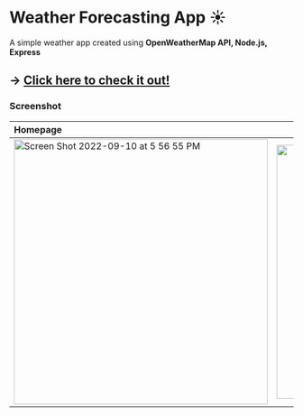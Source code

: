 # Weather Forecasting App ☀️
A simple weather app created using **OpenWeatherMap API, Node.js, Express**


## → [Click here to check it out!](https://ipsha-weather-app.herokuapp.com/)

### Screenshot 

| Homepage      | Results Page |
| :---        |    :----:   | 
|<img width="450" height="470" alt="Screen Shot 2022-09-10 at 5 56 55 PM" src="https://user-images.githubusercontent.com/26678950/189507040-a109ab57-f351-4bbe-b713-ce89eb01da1f.png">   | <img width="450" alt="Screen Shot 2022-09-10 at 5 51 30 PM" src="https://user-images.githubusercontent.com/26678950/189506897-f0416bd9-9bf4-4785-a286-962ab0afaf17.png">| 
